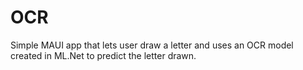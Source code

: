 # OCR
Simple MAUI app that lets user draw a letter and uses an OCR model created in ML.Net to predict the letter drawn.
